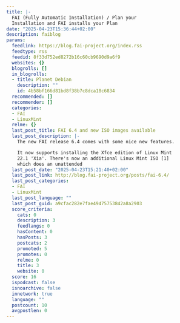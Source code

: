 ```yaml
---
title: |-
  FAI (Fully Automatic Installation) / Plan your
  Installation and FAI installs your Plan
date: "2025-04-23T15:36:44+02:00"
description: faiblog
params:
  feedlink: https://blog.fai-project.org/index.rss
  feedtype: rss
  feedid: 8f33d752ed8272b16c60cb9690d9a6f9
  websites: {}
  blogrolls: []
  in_blogrolls:
  - title: Planet Debian
    description: ""
    id: 4b58bf166d81bd8f38b7c8dca18c6834
  recommended: []
  recommender: []
  categories:
  - FAI
  - LinuxMint
  relme: {}
  last_post_title: FAI 6.4 and new ISO images available
  last_post_description: |-
    The new FAI release 6.4 comes with some nice new features.

    It now supports installing the Xfce edition of Linux Mint
    22.1 'Xia'. There's now an additional Linux Mint ISO [1]
    which does an unattended
  last_post_date: "2025-04-23T15:21:40+02:00"
  last_post_link: http://blog.fai-project.org/posts/fai-6.4/
  last_post_categories:
  - FAI
  - LinuxMint
  last_post_language: ""
  last_post_guid: a9cfac282e7fae49475753842a8a2903
  score_criteria:
    cats: 0
    description: 3
    feedlangs: 0
    hasContent: 0
    hasPosts: 3
    postcats: 2
    promoted: 5
    promotes: 0
    relme: 0
    title: 3
    website: 0
  score: 16
  ispodcast: false
  isnoarchive: false
  innetwork: true
  language: ""
  postcount: 10
  avgpostlen: 0
---
```

